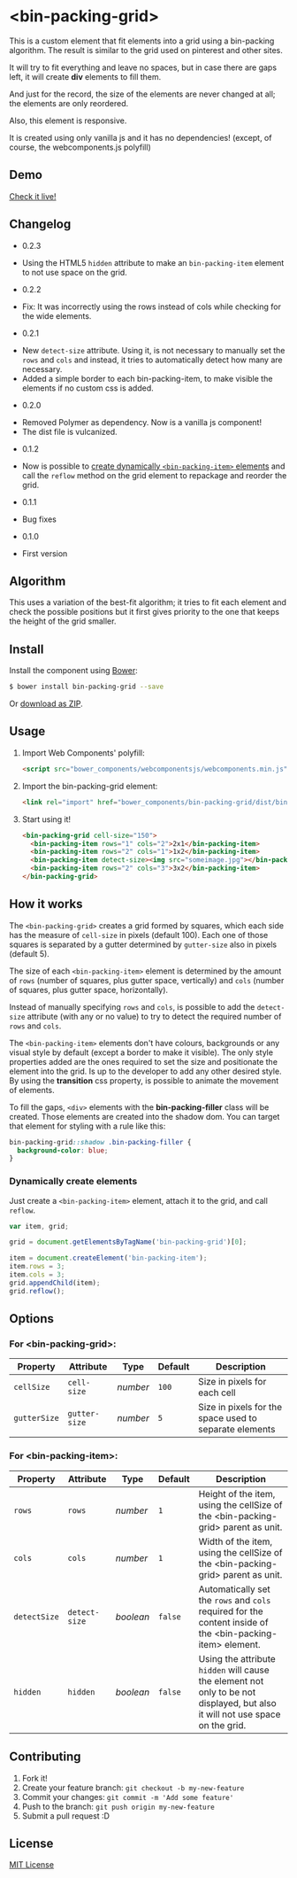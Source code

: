 # &lt;bin-packing-grid&gt;

This is a custom element that fit elements into a grid using a bin-packing algorithm. The result is similar to the grid used on pinterest and other sites.

It will try to fit everything and leave no spaces, but in case there are gaps left, it will create **div** elements to fill them.

And just for the record, the size of the elements are never changed at all; the elements are only reordered.

Also, this element is responsive.

It is created using only vanilla js and it has no dependencies! (except, of course, the webcomponents.js polyfill)

## Demo

[Check it live!](http://chris-l.github.io/bin-packing-grid)

## Changelog

* 0.2.3
 - Using the HTML5 `hidden` attribute to make an `bin-packing-item` element to not use space on the grid.
* 0.2.2
 - Fix: It was incorrectly using the rows instead of cols while checking for the wide elements.
* 0.2.1
 - New `detect-size` attribute. Using it, is not necessary to manually set the `rows` and `cols` and instead, it tries to automatically detect how many are necessary.
 - Added a simple border to each bin-packing-item, to make visible the elements if no custom css is added.
* 0.2.0
 - Removed Polymer as dependency. Now is a vanilla js component!
 - The dist file is vulcanized.
* 0.1.2
 - Now is possible to [create dynamically `<bin-packing-item>` elements](#dynamically-create-elements) and call the `reflow` method on the grid element to repackage and reorder the grid.
* 0.1.1
 - Bug fixes
* 0.1.0
 - First version

## Algorithm

This uses a variation of the best-fit algorithm; it tries to fit each element and check the possible positions but it first gives priority to the one that keeps the height of the grid smaller.

## Install

Install the component using [Bower](http://bower.io/):

```sh
$ bower install bin-packing-grid --save
```

Or [download as ZIP](https://github.com/chris-l/bin-packing-grid/archive/master.zip).

## Usage

1. Import Web Components' polyfill:

    ```html
    <script src="bower_components/webcomponentsjs/webcomponents.min.js"></script>
    ```

2. Import the bin-packing-grid element:

    ```html
    <link rel="import" href="bower_components/bin-packing-grid/dist/bin-packing-grid.html">
    ```

3. Start using it!

    ```html
    <bin-packing-grid cell-size="150">
      <bin-packing-item rows="1" cols="2">2x1</bin-packing-item>
      <bin-packing-item rows="2" cols="1">1x2</bin-packing-item>
      <bin-packing-item detect-size><img src="someimage.jpg"></bin-packing-item>
      <bin-packing-item rows="2" cols="3">3x2</bin-packing-item>
    </bin-packing-grid>
    ```

## How it works

The `<bin-packing-grid>` creates a grid formed by squares, which each side has the measure of `cell-size` in pixels (default 100). Each one of those squares is separated by a gutter determined by `gutter-size` also in pixels (default 5).

The size of each `<bin-packing-item>` element is determined by the amount of `rows` (number of squares, plus gutter space, vertically) and `cols` (number of squares, plus gutter space, horizontally).

Instead of manually specifying `rows` and `cols`, is possible to add the `detect-size` attribute (with any or no value) to try to detect the required number of `rows` and `cols`.

The `<bin-packing-item>` elements don't have colours, backgrounds or any visual style by default (except a border to make it visible). The only style properties added are the ones required to set the size and positionate the element into the grid.
Is up to the developer to add any other desired style. By using the **transition** css property, is possible to animate the movement of elements.

To fill the gaps, `<div>` elements with the **bin-packing-filler** class will be created. Those elements are created into the shadow dom. You can target that element for styling with a rule like this:

```css
bin-packing-grid::shadow .bin-packing-filler {
  background-color: blue;
}
```

### Dynamically create elements

Just create a `<bin-packing-item>` element, attach it to the grid, and call `reflow`.

```javascript
var item, grid;

grid = document.getElementsByTagName('bin-packing-grid')[0];

item = document.createElement('bin-packing-item');
item.rows = 3;
item.cols = 3;
grid.appendChild(item);
grid.reflow();
```

## Options

### For &lt;bin-packing-grid&gt;:

Property     | Attribute     | Type        | Default      | Description
---          | ---           | ---         | ---          | ---
`cellSize`   | `cell-size`   | *number*    | `100`        | Size in pixels for each cell
`gutterSize` | `gutter-size` | *number*    | `5`          | Size in pixels for the space used to separate elements

### For &lt;bin-packing-item&gt;:

Property     | Attribute     | Type        | Default      | Description
---          | ---           | ---         | ---          | ---
`rows`       | `rows`        | *number*    | `1`          | Height of the item, using the cellSize of the &lt;bin-packing-grid&gt; parent as unit.
`cols`       | `cols`        | *number*    | `1`          | Width of the item, using the cellSize of the &lt;bin-packing-grid&gt; parent as unit.
`detectSize` | `detect-size` | *boolean*   | `false`      | Automatically set the `rows` and `cols` required for the content inside of the &lt;bin-packing-item&gt; element.
`hidden`     | `hidden`      | *boolean*   | `false`      | Using the attribute `hidden` will cause the element not only to be not displayed, but also it will not use space on the grid.

## Contributing

1. Fork it!
2. Create your feature branch: `git checkout -b my-new-feature`
3. Commit your changes: `git commit -m 'Add some feature'`
4. Push to the branch: `git push origin my-new-feature`
5. Submit a pull request :D

## License

[MIT License](http://opensource.org/licenses/MIT)
